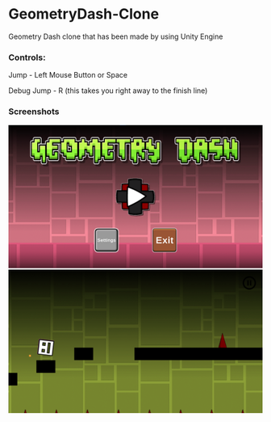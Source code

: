 # GeometryDash-Clone

Geometry Dash clone that has been made by using Unity Engine

### Controls:

Jump - Left Mouse Button or Space

Debug Jump - R (this takes you right away to the finish line)

### Screenshots

![1](Screenshots/1.png)
![2](Screenshots/2.png)
